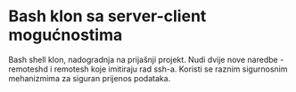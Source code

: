 # Bash klon sa server-client mogućnostima
Bash shell klon, nadogradnja na prijašnji projekt. Nudi dvije nove naredbe - remoteshd i remotesh koje imitiraju rad ssh-a. Koristi se raznim sigurnosnim mehanizmima za siguran prijenos podataka.
